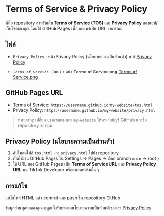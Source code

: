 # Terms of Service & Privacy Policy

นี่คือ repository สำหรับเก็บ **Terms of Service (TOS)** และ **Privacy Policy** ของแอป/เว็บไซต์ของคุณ โดยใช้ GitHub Pages เพื่อเผยแพร่เป็น URL สาธารณะ

## ไฟล์
- `Privacy Policy` : หน้า Privacy Policy (นโยบายความเป็นส่วนตัว).md <a href="Privacy Policy (นโยบายความเป็นส่วนตัว).md">Privacy Policy</a></p>
- `Terms of Service (TOS)` : หน้า Terms of Service.png <a href="Terms of Service.png" >Terms of Service.png</a></p>

## GitHub Pages URL
- Terms of Service: `https://username.github.io/my-website/tos.html`
- Privacy Policy: `https://username.github.io/my-website/privacy.html`

> หมายเหตุ: เปลี่ยน `username` และ `my-website` ให้ตรงกับบัญชี GitHub และชื่อ repository ของคุณ

## Privacy Policy (นโยบายความเป็นส่วนตัว)
1. อัปโหลดไฟล์ `tos.html` และ `privacy.html` ไปยัง repository
2. เปิดใช้งาน GitHub Pages ใน Settings → Pages → เลือก branch `main` → root `/`
3. ใช้ URL ของ GitHub Pages เป็น **Terms of Service URL** และ **Privacy Policy URL** บน TikTok Developer หรือแพลตฟอร์มอื่น ๆ

## การแก้ไข
แก้ไขไฟล์ HTML แล้ว commit และ push ขึ้น repository GitHub

<p>ข้อมูลส่วนบุคคลของคุณจะถูกเก็บรักษาตามนโยบายความเป็นส่วนตัวของเรา 
<a href="Privacy Policy (นโยบายความเป็นส่วนตัว).md">Privacy Policy</a></p>

